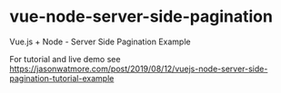 # vue-node-server-side-pagination

Vue.js + Node - Server Side Pagination Example

For tutorial and live demo see https://jasonwatmore.com/post/2019/08/12/vuejs-node-server-side-pagination-tutorial-example